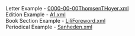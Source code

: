 Letter Example - [0000-00-00ThomsenTHoyer.xml](https://github.com/RJP43/LiliElbe_EngagedLearners/blob/master/ProjectDocs/Examples/0000-00-00ThomsenTHoyer.xml)  
Edition Example - [A1.xml](https://github.com/RJP43/LiliElbe_EngagedLearners/blob/master/ProjectDocs/Examples/A1.xml)  
Book Section Example - [LiliForeword.xml](https://github.com/RJP43/LiliElbe_EngagedLearners/blob/master/ProjectDocs/Examples/LiliForeword.xml)  
Periodical Example - [Sanheden.xml](https://github.com/RJP43/LiliElbe_EngagedLearners/blob/master/ProjectDocs/Examples/Sanheden.xml)

